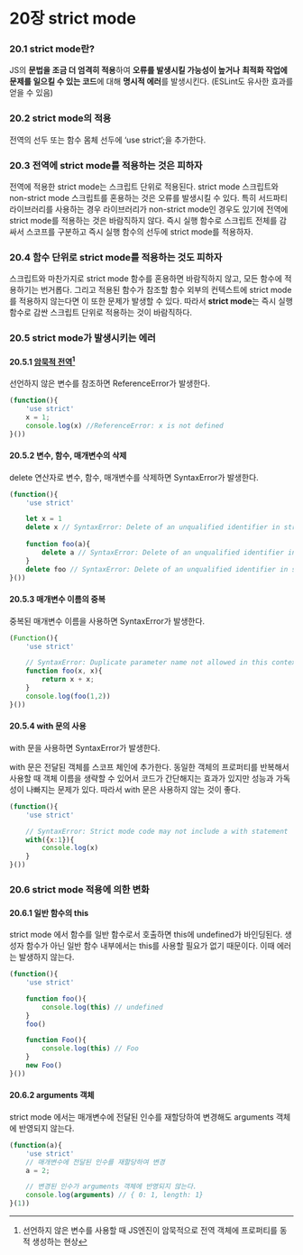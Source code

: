 # 20장 strict mode

### 20.1 strict mode란?

JS의 **문법을 조금 더 엄격히 적용**하여 **오류를 발생시킬 가능성이 높거나** **최적화 작업에 문제를 일으킬 수 있는 코드**에 대해 **명시적 에러**를 발생시킨다. (ESLint도 유사한 효과를 얻을 수 있음)



### 20.2 strict mode의 적용

전역의 선두 또는 함수 몸체 선두에 ‘use strict’;을 추가한다.



### 20.3 전역에 strict mode를 적용하는 것은 피하자

전역에 적용한 strict mode는 스크립트 단위로 적용된다. strict mode 스크립트와 non-strict mode 스크립트를 혼용하는 것은 오류를 발생시킬 수 있다. 특히 서드파티 라이브러리를 사용하는 경우 라이브러리가 non-strict mode인 경우도 있기에 전역에 strict mode를 적용하는 것은 바람직하지 않다. 즉시 실행 함수로 스크립트 전체를 감싸서 스코프를 구분하고 즉시 실행 함수의 선두에 strict mode를 적용하자.



### 20.4 함수 단위로 strict mode를 적용하는 것도 피하자

스크립트와 마찬가지로 strict mode 함수를 혼용하면 바람직하지 않고, 모든 함수에 적용하기는 번거롭다. 그리고 적용된 함수가 참조할 함수 외부의 컨텍스트에 strict mode를 적용하지 않는다면 이 또한 문제가 발생할 수 있다. 따라서 **strict mode**는 즉시 실행 함수로 감싼 스크립트 단위로 적용하는 것이 바람직하다.



### 20.5 strict mode가 발생시키는 에러

#### 20.5.1 [암묵적 전역](#user-content-fn-1)[^1]

선언하지 않은 변수를 참조하면 ReferenceError가 발생한다.

```jsx
(function(){
	'use strict'
	x = 1;
	console.log(x) //ReferenceError: x is not defined
}())
```

#### 20.5.2 변수, 함수, 매개변수의 삭제

delete 연산자로 변수, 함수, 매개변수를 삭제하면 SyntaxError가 발생한다.

```jsx
(function(){
	'use strict'

	let x = 1
	delete x // SyntaxError: Delete of an unqualified identifier in strict mode
	
	function foo(a){
		delete a // SyntaxError: Delete of an unqualified identifier in strict mode
	}
	delete foo // SyntaxError: Delete of an unqualified identifier in strict mode
}())
```

#### 20.5.3 매개변수 이름의 중복

중복된 매개변수 이름을 사용하면 SyntaxError가 발생한다.

```jsx
(Function(){
	'use strict'

	// SyntaxError: Duplicate parameter name not allowed in this context
	function foo(x, x){
		return x + x;
	}
	console.log(foo(1,2))
}())
```

#### 20.5.4 with 문의 사용

with 문을 사용하면 SyntaxError가 발생한다.

with 문은 전달된 객체를 스코프 체인에 추가한다. 동일한 객체의 프로퍼티를 반복해서 사용할 때 객체 이름을 생략할 수 있어서 코드가 간단해지는 효과가 있지만 성능과 가독성이 나빠지는 문제가 있다. 따라서 with 문은 사용하지 않는 것이 좋다.

```jsx
(function(){
	'use strict'

	// SyntaxError: Strict mode code may not include a with statement
	with({x:1}){
		console.log(x)
	}
}())
```



### 20.6 strict mode 적용에 의한 변화

#### 20.6.1 일반 함수의 this

strict mode 에서 함수를 일반 함수로서 호출하면 this에 undefined가 바인딩된다. 생성자 함수가 아닌 일반 함수 내부에서는 this를 사용할 필요가 없기 때문이다. 이때 에러는 발생하지 않는다.

```jsx
(function(){
	'use strict'

	function foo(){
		console.log(this) // undefined
	}
	foo()

	function Foo(){
		console.log(this) // Foo
	}
	new Foo()
}())
```

#### 20.6.2 arguments 객체

strict mode 에서는 매개변수에 전달된 인수를 재할당하여 변경해도 arguments 객체에 반영되지 않는다.

```jsx
(function(a){
	'use strict'
	// 매개변수에 전달된 인수를 재할당하여 변경
	a = 2;

	// 변경된 인수가 arguments 객체에 반영되지 않는다.
	console.log(arguments) // { 0: 1, length: 1}
}(1))
```

[^1]: 선언하지 않은 변수를 사용할 때 JS엔진이 암묵적으로 전역 객체에 프로퍼티를 동적 생성하는 현상
